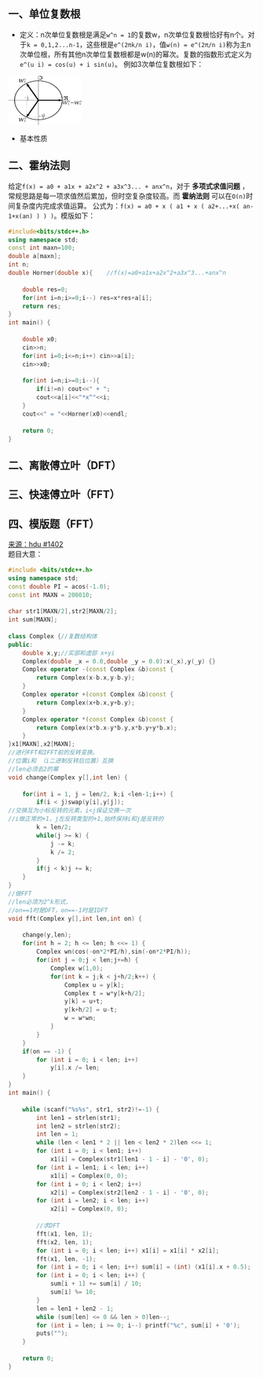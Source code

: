 ## 一、单位复数根
* 定义：n次单位复数根是满足`w^n = 1`的复数w，n次单位复数根恰好有n个。对于`k = 0,1,2...n-1`，这些根是`e^(2πk/n i)`，值`w(n) = e^(2π/n i)`称为主n次单位根，所有其他n次单位复数根都是w(n)的幂次。复数的指数形式定义为`e^(u i) = cos(u) + i sin(u)`。
例如3次单位复数根如下：

<img src="_image/fft_1.png" width="150" height="100" />

* 基本性质

## 二、霍纳法则
给定`f(x) = a0 + a1x + a2x^2 + a3x^3... + anx^n`，对于 **多项式求值问题** ，常规思路是每一项求值然后累加，但时空复杂度较高。而 **霍纳法则** 可以在`O(n)`时间复杂度内完成求值运算。
公式为：`f(x) = a0 + x ( a1 + x ( a2+...+x( an-1+x(an) ) ) )`。模版如下：
```c++
#include<bits/stdc++.h>
using namespace std;
const int maxn=100;
double a[maxn];
int n;
double Horner(double x){    //f(x)=a0+a1x+a2x^2+a3x^3...+anx^n

    double res=0;
    for(int i=n;i>=0;i--) res=x*res+a[i];
    return res;
}
int main() {

    double x0;
    cin>>n;
    for(int i=0;i<=n;i++) cin>>a[i];
    cin>>x0;

    for(int i=n;i>=0;i--){
        if(i!=n) cout<<" + ";
        cout<<a[i]<<"*x^"<<i;
    }
    cout<<" = "<<Horner(x0)<<endl;

    return 0;
}

```
## 二、离散傅立叶（DFT）

## 三、快速傅立叶（FFT）

## 四、模版题（FFT）
<a href ="http://acm.hdu.edu.cn/showproblem.php?pid=1402">来源：hdu #1402</a><br>
题目大意：
```c++
#include <bits/stdc++.h>
using namespace std;
const double PI = acos(-1.0);
const int MAXN = 200010;

char str1[MAXN/2],str2[MAXN/2];
int sum[MAXN];

class Complex {//复数结构体
public:
    double x,y;//实部和虚部 x+yi
    Complex(double _x = 0.0,double _y = 0.0):x(_x),y(_y) {}
    Complex operator -(const Complex &b)const {
        return Complex(x-b.x,y-b.y);
    }
    Complex operator +(const Complex &b)const {
        return Complex(x+b.x,y+b.y);
    }
    Complex operator *(const Complex &b)const {
        return Complex(x*b.x-y*b.y,x*b.y+y*b.x);
    }
}x1[MAXN],x2[MAXN];
//进行FFT和IFFT前的反转变换。
//位置i和 （i二进制反转后位置）互换
//len必须去2的幂
void change(Complex y[],int len) {

    for(int i = 1, j = len/2, k;i <len-1;i++) {
        if(i < j)swap(y[i],y[j]);
//交换互为小标反转的元素，i<j保证交换一次
//i做正常的+1，j左反转类型的+1,始终保持i和j是反转的
        k = len/2;
        while(j >= k) {
            j -= k;
            k /= 2;
        }
        if(j < k)j += k;
    }
}
//做FFT
//len必须为2^k形式，
//on==1时是DFT，on==-1时是IDFT
void fft(Complex y[],int len,int on) {

    change(y,len);
    for(int h = 2; h <= len; h <<= 1) {
        Complex wn(cos(-on*2*PI/h),sin(-on*2*PI/h));
        for(int j = 0;j < len;j+=h) {
            Complex w(1,0);
            for(int k = j;k < j+h/2;k++) {
                Complex u = y[k];
                Complex t = w*y[k+h/2];
                y[k] = u+t;
                y[k+h/2] = u-t;
                w = w*wn;
            }
        }
    }
    if(on == -1) {
        for (int i = 0; i < len; i++)
            y[i].x /= len;
    }
}
int main() {

    while (scanf("%s%s", str1, str2)!=-1) {
        int len1 = strlen(str1);
        int len2 = strlen(str2);
        int len = 1;
        while (len < len1 * 2 || len < len2 * 2)len <<= 1;
        for (int i = 0; i < len1; i++)
            x1[i] = Complex(str1[len1 - 1 - i] - '0', 0);
        for (int i = len1; i < len; i++)
            x1[i] = Complex(0, 0);
        for (int i = 0; i < len2; i++)
            x2[i] = Complex(str2[len2 - 1 - i] - '0', 0);
        for (int i = len2; i < len; i++)
            x2[i] = Complex(0, 0);

        //求DFT
        fft(x1, len, 1);
        fft(x2, len, 1);
        for (int i = 0; i < len; i++) x1[i] = x1[i] * x2[i];
        fft(x1, len, -1);
        for (int i = 0; i < len; i++) sum[i] = (int) (x1[i].x + 0.5);
        for (int i = 0; i < len; i++) {
            sum[i + 1] += sum[i] / 10;
            sum[i] %= 10;
        }
        len = len1 + len2 - 1;
        while (sum[len] <= 0 && len > 0)len--;
        for (int i = len; i >= 0; i--) printf("%c", sum[i] + '0');
        puts("");
    }

    return 0;
}
```
